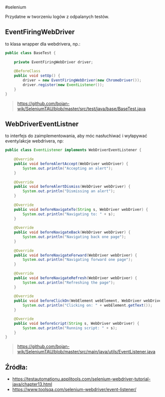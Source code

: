 #selenium 

Przydatne w tworzeniu logów z odpalanych testów.

## EventFiringWebDriver
to klasa wrapper dla webdrivera, np.:

```java
public class BaseTest {  
  
    private EventFiringWebDriver driver;  
 
    @BeforeClass  
    public void setUp() {  
        driver = new EventFiringWebDriver(new ChromeDriver());  
        driver.register(new EventListener());  
    }
}    
```
>https://github.com/bojan-wik/SeleniumTAU/blob/master/src/test/java/base/BaseTest.java

## WebDriverEventListner
to interfejs do zaimplementowania, aby móc nasłuchiwać i wyłapywać eventy/akcje webdrivera, np:

```java
public class EventListener implements WebDriverEventListener {  
  
    @Override  
    public void beforeAlertAccept(WebDriver webDriver) {  
        System.out.println("Accepting an alert");  
    }  
  
    @Override  
    public void beforeAlertDismiss(WebDriver webDriver) {  
        System.out.println("Dismissing an alert");  
    }  
  
    @Override  
    public void beforeNavigateTo(String s, WebDriver webDriver) {  
        System.out.println("Navigating to: " + s);  
    }  
  
    @Override  
    public void beforeNavigateBack(WebDriver webDriver) {  
        System.out.println("Navigating back one page");  
    }  
   
    @Override  
    public void beforeNavigateForward(WebDriver webDriver) {  
        System.out.println("Navigating forward one page");  
    }  
     
    @Override  
    public void beforeNavigateRefresh(WebDriver webDriver) {  
        System.out.println("Refreshing the page");  
    }  
 
    @Override  
    public void beforeClickOn(WebElement webElement, WebDriver webDriver) {  
        System.out.println("Clicking on: " + webElement.getText());  
    }  

    @Override  
    public void beforeScript(String s, WebDriver webDriver) {  
        System.out.println("Running script: " + s);  
    }
}
```
>https://github.com/bojan-wik/SeleniumTAU/blob/master/src/main/java/utils/EventListener.java

## Źródła:
- https://testautomationu.applitools.com/selenium-webdriver-tutorial-java/chapter13.html
- https://www.toolsqa.com/selenium-webdriver/event-listener/